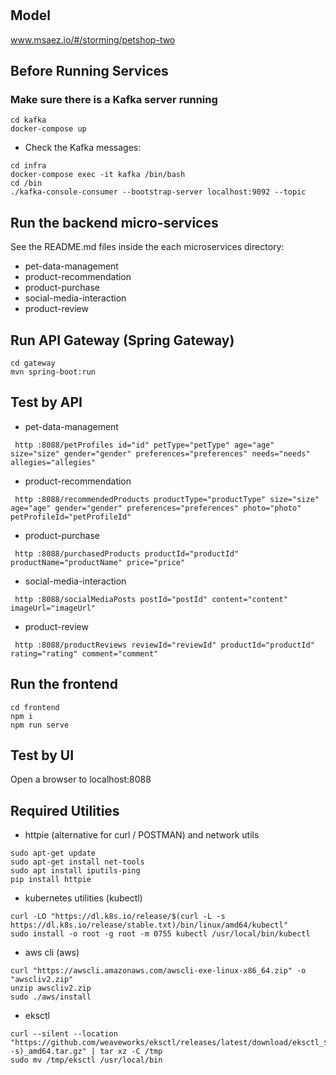 # 

## Model
www.msaez.io/#/storming/petshop-two

## Before Running Services
### Make sure there is a Kafka server running
```
cd kafka
docker-compose up
```
- Check the Kafka messages:
```
cd infra
docker-compose exec -it kafka /bin/bash
cd /bin
./kafka-console-consumer --bootstrap-server localhost:9092 --topic
```

## Run the backend micro-services
See the README.md files inside the each microservices directory:

- pet-data-management
- product-recommendation
- product-purchase
- social-media-interaction
- product-review


## Run API Gateway (Spring Gateway)
```
cd gateway
mvn spring-boot:run
```

## Test by API
- pet-data-management
```
 http :8088/petProfiles id="id" petType="petType" age="age" size="size" gender="gender" preferences="preferences" needs="needs" allegies="allegies" 
```
- product-recommendation
```
 http :8088/recommendedProducts productType="productType" size="size" age="age" gender="gender" preferences="preferences" photo="photo" petProfileId="petProfileId" 
```
- product-purchase
```
 http :8088/purchasedProducts productId="productId" productName="productName" price="price" 
```
- social-media-interaction
```
 http :8088/socialMediaPosts postId="postId" content="content" imageUrl="imageUrl" 
```
- product-review
```
 http :8088/productReviews reviewId="reviewId" productId="productId" rating="rating" comment="comment" 
```


## Run the frontend
```
cd frontend
npm i
npm run serve
```

## Test by UI
Open a browser to localhost:8088

## Required Utilities

- httpie (alternative for curl / POSTMAN) and network utils
```
sudo apt-get update
sudo apt-get install net-tools
sudo apt install iputils-ping
pip install httpie
```

- kubernetes utilities (kubectl)
```
curl -LO "https://dl.k8s.io/release/$(curl -L -s https://dl.k8s.io/release/stable.txt)/bin/linux/amd64/kubectl"
sudo install -o root -g root -m 0755 kubectl /usr/local/bin/kubectl
```

- aws cli (aws)
```
curl "https://awscli.amazonaws.com/awscli-exe-linux-x86_64.zip" -o "awscliv2.zip"
unzip awscliv2.zip
sudo ./aws/install
```

- eksctl 
```
curl --silent --location "https://github.com/weaveworks/eksctl/releases/latest/download/eksctl_$(uname -s)_amd64.tar.gz" | tar xz -C /tmp
sudo mv /tmp/eksctl /usr/local/bin
```

